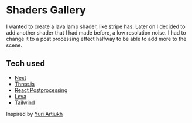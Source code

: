 # Shaders Gallery

I wanted to create a lava lamp shader, like [stripe](https://stripe.com/br) has.
Later on I decided to add another shader that I had made before, a low resolution noise. I had to change it to a post processing effect halfway to be able to add more to the scene.

## Tech used

- [Next](https://github.com/vercel/next.js/)
- [Three.js](https://github.com/mrdoob/three.js/)
- [React Postprocessing](https://github.com/pmndrs/react-postprocessing)
- [Leva](https://github.com/pmndrs/leva)
- [Tailwind](https://github.com/tailwindlabs/tailwindcss)

Inspired by [Yuri Artiukh](https://www.youtube.com/@akella_)
